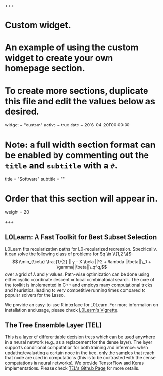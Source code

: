 +++
# Custom widget.
# An example of using the custom widget to create your own homepage section.
# To create more sections, duplicate this file and edit the values below as desired.
widget = "custom"
active = true
date = 2016-04-20T00:00:00

# Note: a full width section format can be enabled by commenting out the `title` and `subtitle` with a `#`.
title = "Software"
subtitle = ""

# Order that this section will appear in.
weight = 20

+++
## L0Learn: A Fast Toolkit for Best Subset Selection

L0Learn fits regularization paths for L0-regularized regression. Specifically, it can solve the following class of problems for $q \in \\{1,2 \\}$: $$ \\min_{\beta} \frac{1}{2} || y - X \beta ||^2 + \lambda ||\beta||\_0 + \gamma||\beta||\_q^q,$$ over a grid of $\lambda$ and $\gamma$ values. Path-wise optimization can be done using either cyclic coordinate descent or local combinatorial search. The core of the toolkit is implemented in C++ and employs many computational tricks and heuristics, leading to very competitive running times compared to popular solvers for the Lasso.

We provide an easy-to-use R interface for L0Learn. For more information on installation and usage, please check [L0Learn's Vignette](http://www.mit.edu/~hazimeh/L0Learn-vignette.html).

## The Tree Ensemble Layer (TEL)

This is a layer of differentiable decision trees which can be used anywhere in a neural network (e.g., as a replacement for the dense layer). The layer supports conditional computation for both training and inference: when updating/evaluating a certain node in the tree, only the samples that reach that node are used in computations (this is to be contrasted with the dense computations in neural networks). We provide TensorFlow and Keras implementations. Please check [TEL's Github Page](https://github.com/google-research/google-research/tree/master/tf_trees) for more details.
